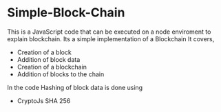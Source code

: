 # Simple-Block-Chain
This is a JavaScript code that can be executed on a node enviroment to explain blockchain. Its a simple implementation of a Blockchain
It covers,
* Creation of a block
* Addition of block data
* Creation of a blockchain
* Addition of blocks to the chain

In the code Hashing of block data is done using 
* CryptoJs SHA 256 



